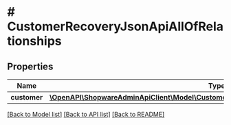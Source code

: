 # # CustomerRecoveryJsonApiAllOfRelationships

## Properties

Name | Type | Description | Notes
------------ | ------------- | ------------- | -------------
**customer** | [**\OpenAPI\ShopwareAdminApiClient\Model\CustomerRecoveryJsonApiAllOfRelationshipsCustomer**](CustomerRecoveryJsonApiAllOfRelationshipsCustomer.md) |  | [optional]

[[Back to Model list]](../../README.md#models) [[Back to API list]](../../README.md#endpoints) [[Back to README]](../../README.md)
